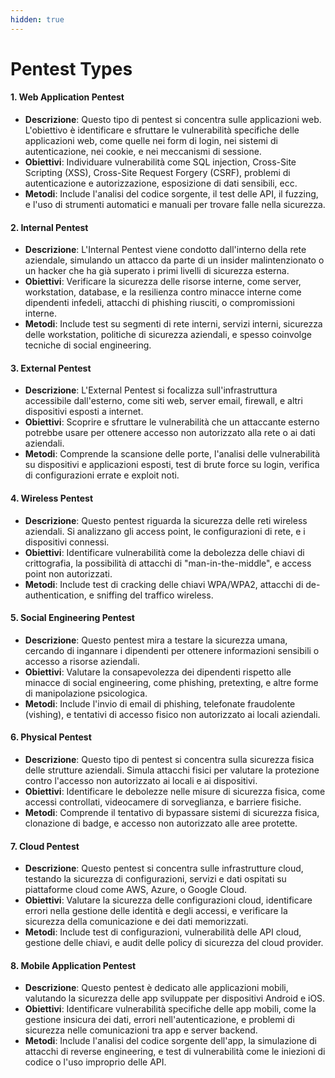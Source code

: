 ```yaml
---
hidden: true
---
```


# Pentest Types

#### 1. **Web Application Pentest**

* **Descrizione**: Questo tipo di pentest si concentra sulle applicazioni web. L'obiettivo è identificare e sfruttare le vulnerabilità specifiche delle applicazioni web, come quelle nei form di login, nei sistemi di autenticazione, nei cookie, e nei meccanismi di sessione.
* **Obiettivi**: Individuare vulnerabilità come SQL injection, Cross-Site Scripting (XSS), Cross-Site Request Forgery (CSRF), problemi di autenticazione e autorizzazione, esposizione di dati sensibili, ecc.
* **Metodi**: Include l'analisi del codice sorgente, il test delle API, il fuzzing, e l'uso di strumenti automatici e manuali per trovare falle nella sicurezza.

#### 2. **Internal Pentest**

* **Descrizione**: L'Internal Pentest viene condotto dall'interno della rete aziendale, simulando un attacco da parte di un insider malintenzionato o un hacker che ha già superato i primi livelli di sicurezza esterna.
* **Obiettivi**: Verificare la sicurezza delle risorse interne, come server, workstation, database, e la resilienza contro minacce interne come dipendenti infedeli, attacchi di phishing riusciti, o compromissioni interne.
* **Metodi**: Include test su segmenti di rete interni, servizi interni, sicurezza delle workstation, politiche di sicurezza aziendali, e spesso coinvolge tecniche di social engineering.

#### 3. **External Pentest**

* **Descrizione**: L'External Pentest si focalizza sull'infrastruttura accessibile dall'esterno, come siti web, server email, firewall, e altri dispositivi esposti a internet.
* **Obiettivi**: Scoprire e sfruttare le vulnerabilità che un attaccante esterno potrebbe usare per ottenere accesso non autorizzato alla rete o ai dati aziendali.
* **Metodi**: Comprende la scansione delle porte, l'analisi delle vulnerabilità su dispositivi e applicazioni esposti, test di brute force su login, verifica di configurazioni errate e exploit noti.

#### 4. **Wireless Pentest**

* **Descrizione**: Questo pentest riguarda la sicurezza delle reti wireless aziendali. Si analizzano gli access point, le configurazioni di rete, e i dispositivi connessi.
* **Obiettivi**: Identificare vulnerabilità come la debolezza delle chiavi di crittografia, la possibilità di attacchi di "man-in-the-middle", e access point non autorizzati.
* **Metodi**: Include test di cracking delle chiavi WPA/WPA2, attacchi di de-authentication, e sniffing del traffico wireless.

#### 5. **Social Engineering Pentest**

* **Descrizione**: Questo pentest mira a testare la sicurezza umana, cercando di ingannare i dipendenti per ottenere informazioni sensibili o accesso a risorse aziendali.
* **Obiettivi**: Valutare la consapevolezza dei dipendenti rispetto alle minacce di social engineering, come phishing, pretexting, e altre forme di manipolazione psicologica.
* **Metodi**: Include l'invio di email di phishing, telefonate fraudolente (vishing), e tentativi di accesso fisico non autorizzato ai locali aziendali.

#### 6. **Physical Pentest**

* **Descrizione**: Questo tipo di pentest si concentra sulla sicurezza fisica delle strutture aziendali. Simula attacchi fisici per valutare la protezione contro l'accesso non autorizzato ai locali e ai dispositivi.
* **Obiettivi**: Identificare le debolezze nelle misure di sicurezza fisica, come accessi controllati, videocamere di sorveglianza, e barriere fisiche.
* **Metodi**: Comprende il tentativo di bypassare sistemi di sicurezza fisica, clonazione di badge, e accesso non autorizzato alle aree protette.

#### 7. **Cloud Pentest**

* **Descrizione**: Questo pentest si concentra sulle infrastrutture cloud, testando la sicurezza di configurazioni, servizi e dati ospitati su piattaforme cloud come AWS, Azure, o Google Cloud.
* **Obiettivi**: Valutare la sicurezza delle configurazioni cloud, identificare errori nella gestione delle identità e degli accessi, e verificare la sicurezza della comunicazione e dei dati memorizzati.
* **Metodi**: Include test di configurazioni, vulnerabilità delle API cloud, gestione delle chiavi, e audit delle policy di sicurezza del cloud provider.

#### 8. **Mobile Application Pentest**

* **Descrizione**: Questo pentest è dedicato alle applicazioni mobili, valutando la sicurezza delle app sviluppate per dispositivi Android e iOS.
* **Obiettivi**: Identificare vulnerabilità specifiche delle app mobili, come la gestione insicura dei dati, errori nell'autenticazione, e problemi di sicurezza nelle comunicazioni tra app e server backend.
* **Metodi**: Include l'analisi del codice sorgente dell'app, la simulazione di attacchi di reverse engineering, e test di vulnerabilità come le iniezioni di codice o l'uso improprio delle API.

